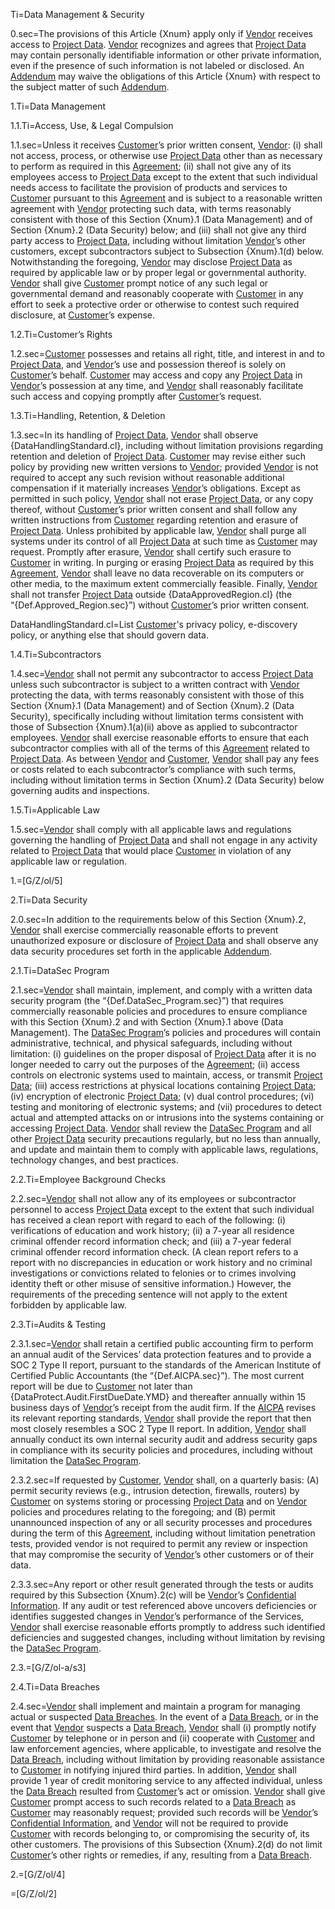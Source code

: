 Ti=Data Management & Security

0.sec=The provisions of this Article {Xnum} apply only if <a href='#Def.Vendor.sec' class='definedterm'>Vendor</a> receives access to <a href='#Def.Project_Data.sec' class='definedterm'>Project Data</a>. <a href='#Def.Vendor.sec' class='definedterm'>Vendor</a> recognizes and agrees that <a href='#Def.Project_Data.sec' class='definedterm'>Project Data</a> may contain personally identifiable information or other private information, even if the presence of such information is not labeled or disclosed. An <a href='#Def.Addendum.sec' class='definedterm'>Addendum</a> may waive the obligations of this Article {Xnum} with respect to the subject matter of such <a href='#Def.Addendum.sec' class='definedterm'>Addendum</a>.

1.Ti=Data Management

1.1.Ti=Access, Use, & Legal Compulsion

1.1.sec=Unless it receives <a href='#Def.Customer.sec' class='definedterm'>Customer</a>’s prior written consent, <a href='#Def.Vendor.sec' class='definedterm'>Vendor</a>: (i) shall not access, process, or otherwise use <a href='#Def.Project_Data.sec' class='definedterm'>Project Data</a> other than as necessary to perform as required in this <a href='#Def.Agreement.sec' class='definedterm'>Agreement</a>; (ii) shall not give any of its employees access to <a href='#Def.Project_Data.sec' class='definedterm'>Project Data</a> except to the extent that such individual needs access to facilitate the provision of products and services to <a href='#Def.Customer.sec' class='definedterm'>Customer</a> pursuant to this <a href='#Def.Agreement.sec' class='definedterm'>Agreement</a> and is subject to a reasonable written agreement with <a href='#Def.Vendor.sec' class='definedterm'>Vendor</a> protecting such data, with terms reasonably consistent with those of this Section {Xnum}.1 (Data Management) and of Section {Xnum}.2 (Data Security) below; and (iii) shall not give any third party access to <a href='#Def.Project_Data.sec' class='definedterm'>Project Data</a>, including without limitation <a href='#Def.Vendor.sec' class='definedterm'>Vendor</a>’s other customers, except subcontractors subject to Subsection {Xnum}.1(d) below. Notwithstanding the foregoing, <a href='#Def.Vendor.sec' class='definedterm'>Vendor</a> may disclose <a href='#Def.Project_Data.sec' class='definedterm'>Project Data</a> as required by applicable law or by proper legal or governmental authority. <a href='#Def.Vendor.sec' class='definedterm'>Vendor</a> shall give <a href='#Def.Customer.sec' class='definedterm'>Customer</a> prompt notice of any such legal or governmental demand and reasonably cooperate with <a href='#Def.Customer.sec' class='definedterm'>Customer</a> in any effort to seek a protective order or otherwise to contest such required disclosure, at <a href='#Def.Customer.sec' class='definedterm'>Customer</a>’s expense.

1.2.Ti=Customer’s Rights

1.2.sec=<a href='#Def.Customer.sec' class='definedterm'>Customer</a> possesses and retains all right, title, and interest in and to <a href='#Def.Project_Data.sec' class='definedterm'>Project Data</a>, and <a href='#Def.Vendor.sec' class='definedterm'>Vendor</a>’s use and possession thereof is solely on <a href='#Def.Customer.sec' class='definedterm'>Customer</a>’s behalf. <a href='#Def.Customer.sec' class='definedterm'>Customer</a> may access and copy any <a href='#Def.Project_Data.sec' class='definedterm'>Project Data</a> in <a href='#Def.Vendor.sec' class='definedterm'>Vendor</a>’s possession at any time, and <a href='#Def.Vendor.sec' class='definedterm'>Vendor</a> shall reasonably facilitate such access and copying promptly after <a href='#Def.Customer.sec' class='definedterm'>Customer</a>’s request.

1.3.Ti=Handling, Retention, & Deletion

1.3.sec=In its handling of <a href='#Def.Project_Data.sec' class='definedterm'>Project Data</a>, <a href='#Def.Vendor.sec' class='definedterm'>Vendor</a> shall observe {DataHandlingStandard.cl}, including without limitation provisions regarding retention and deletion of <a href='#Def.Project_Data.sec' class='definedterm'>Project Data</a>. <a href='#Def.Customer.sec' class='definedterm'>Customer</a> may revise either such policy by providing new written versions to <a href='#Def.Vendor.sec' class='definedterm'>Vendor</a>; provided <a href='#Def.Vendor.sec' class='definedterm'>Vendor</a> is not required to accept any such revision without reasonable additional compensation if it materially increases <a href='#Def.Vendor.sec' class='definedterm'>Vendor</a>’s obligations. Except as permitted in such policy, <a href='#Def.Vendor.sec' class='definedterm'>Vendor</a> shall not erase <a href='#Def.Project_Data.sec' class='definedterm'>Project Data</a>, or any copy thereof, without <a href='#Def.Customer.sec' class='definedterm'>Customer</a>’s prior written consent and shall follow any written instructions from <a href='#Def.Customer.sec' class='definedterm'>Customer</a> regarding retention and erasure of <a href='#Def.Project_Data.sec' class='definedterm'>Project Data</a>. Unless prohibited by applicable law, <a href='#Def.Vendor.sec' class='definedterm'>Vendor</a> shall purge all systems under its control of all <a href='#Def.Project_Data.sec' class='definedterm'>Project Data</a> at such time as <a href='#Def.Customer.sec' class='definedterm'>Customer</a> may request. Promptly after erasure, <a href='#Def.Vendor.sec' class='definedterm'>Vendor</a> shall certify such erasure to <a href='#Def.Customer.sec' class='definedterm'>Customer</a> in writing. In purging or erasing <a href='#Def.Project_Data.sec' class='definedterm'>Project Data</a> as required by this <a href='#Def.Agreement.sec' class='definedterm'>Agreement</a>, <a href='#Def.Vendor.sec' class='definedterm'>Vendor</a> shall leave no data recoverable on its computers or other media, to the maximum extent commercially feasible. Finally, <a href='#Def.Vendor.sec' class='definedterm'>Vendor</a> shall not transfer <a href='#Def.Project_Data.sec' class='definedterm'>Project Data</a> outside {DataApprovedRegion.cl} (the “{Def.Approved_Region.sec}”) without <a href='#Def.Customer.sec' class='definedterm'>Customer</a>’s prior written consent.

DataHandlingStandard.cl=<span class="missing">List <a href='#Def.Customer.sec' class='definedterm'>Customer</a>'s privacy policy, e-discovery policy, or anything else that should govern data.</span>

1.4.Ti=Subcontractors

1.4.sec=<a href='#Def.Vendor.sec' class='definedterm'>Vendor</a> shall not permit any subcontractor to access <a href='#Def.Project_Data.sec' class='definedterm'>Project Data</a> unless such subcontractor is subject to a written contract with <a href='#Def.Vendor.sec' class='definedterm'>Vendor</a> protecting the data, with terms reasonably consistent with those of this Section {Xnum}.1 (Data Management) and of Section {Xnum}.2 (Data Security), specifically including without limitation terms consistent with those of Subsection {Xnum}.1(a)(ii) above as applied to subcontractor employees. <a href='#Def.Vendor.sec' class='definedterm'>Vendor</a> shall exercise reasonable efforts to ensure that each subcontractor complies with all of the terms of this <a href='#Def.Agreement.sec' class='definedterm'>Agreement</a> related to <a href='#Def.Project_Data.sec' class='definedterm'>Project Data</a>. As between <a href='#Def.Vendor.sec' class='definedterm'>Vendor</a> and <a href='#Def.Customer.sec' class='definedterm'>Customer</a>, <a href='#Def.Vendor.sec' class='definedterm'>Vendor</a> shall pay any fees or costs related to each subcontractor’s compliance with such terms, including without limitation terms in Section {Xnum}.2 (Data Security) below governing audits and inspections.

1.5.Ti=Applicable Law

1.5.sec=<a href='#Def.Vendor.sec' class='definedterm'>Vendor</a> shall comply with all applicable laws and regulations governing the handling of <a href='#Def.Project_Data.sec' class='definedterm'>Project Data</a> and shall not engage in any activity related to <a href='#Def.Project_Data.sec' class='definedterm'>Project Data</a> that would place <a href='#Def.Customer.sec' class='definedterm'>Customer</a> in violation of any applicable law or regulation.

1.=[G/Z/ol/5]

2.Ti=Data Security

2.0.sec=In addition to the requirements below of this Section {Xnum}.2, <a href='#Def.Vendor.sec' class='definedterm'>Vendor</a> shall exercise commercially reasonable efforts to prevent unauthorized exposure or disclosure of <a href='#Def.Project_Data.sec' class='definedterm'>Project Data</a> and shall observe any data security procedures set forth in the applicable <a href='#Def.Addendum.sec' class='definedterm'>Addendum</a>. 

2.1.Ti=DataSec Program

2.1.sec=<a href='#Def.Vendor.sec' class='definedterm'>Vendor</a> shall maintain, implement, and comply with a written data security program (the “{Def.DataSec_Program.sec}”) that requires commercially reasonable policies and procedures to ensure compliance with this Section {Xnum}.2 and with Section {Xnum}.1 above (Data Management). The <a href='#Def.DataSec_Program.sec' class='definedterm'>DataSec Program</a>’s policies and procedures will contain administrative, technical, and physical safeguards, including without limitation: (i) guidelines on the proper disposal of <a href='#Def.Project_Data.sec' class='definedterm'>Project Data</a> after it is no longer needed to carry out the purposes of the <a href='#Def.Agreement.sec' class='definedterm'>Agreement</a>; (ii) access controls on electronic systems used to maintain, access, or transmit <a href='#Def.Project_Data.sec' class='definedterm'>Project Data</a>; (iii) access restrictions at physical locations containing <a href='#Def.Project_Data.sec' class='definedterm'>Project Data</a>; (iv) encryption of electronic <a href='#Def.Project_Data.sec' class='definedterm'>Project Data</a>; (v) dual control procedures; (vi) testing and monitoring of electronic systems; and (vii) procedures to detect actual and attempted attacks on or intrusions into the systems containing or accessing <a href='#Def.Project_Data.sec' class='definedterm'>Project Data</a>. <a href='#Def.Vendor.sec' class='definedterm'>Vendor</a> shall review the <a href='#Def.DataSec_Program.sec' class='definedterm'>DataSec Program</a> and all other <a href='#Def.Project_Data.sec' class='definedterm'>Project Data</a> security precautions regularly, but no less than annually, and update and maintain them to comply with applicable laws, regulations, technology changes, and best practices.

2.2.Ti=Employee Background Checks

2.2.sec=<a href='#Def.Vendor.sec' class='definedterm'>Vendor</a> shall not allow any of its employees or subcontractor personnel to access <a href='#Def.Project_Data.sec' class='definedterm'>Project Data</a> except to the extent that such individual has received a clean report with regard to each of the following: (i) verifications of education and work history; (ii) a 7-year all residence criminal offender record information check; and (iii) a 7-year federal criminal offender record information check. (A clean report refers to a report with no discrepancies in education or work history and no criminal investigations or convictions related to felonies or to crimes involving identity theft or other misuse of sensitive information.) However, the requirements of the preceding sentence will not apply to the extent forbidden by applicable law.

2.3.Ti=Audits & Testing

2.3.1.sec=<a href='#Def.Vendor.sec' class='definedterm'>Vendor</a> shall retain a certified public accounting firm to perform an annual audit of the Services’ data protection features and to provide a SOC 2 Type II report, pursuant to the standards of the American Institute of Certified Public Accountants (the “{Def.AICPA.sec}”). The most current report will be due to <a href='#Def.Customer.sec' class='definedterm'>Customer</a> not later than {DataProtect.Audit.FirstDueDate.YMD} and thereafter annually within 15 business days of <a href='#Def.Vendor.sec' class='definedterm'>Vendor</a>’s receipt from the audit firm. If the <a href='#Def.AICPA.sec' class='definedterm'>AICPA</a> revises its relevant reporting standards, <a href='#Def.Vendor.sec' class='definedterm'>Vendor</a> shall provide the report that then most closely resembles a SOC 2 Type II report. In addition, <a href='#Def.Vendor.sec' class='definedterm'>Vendor</a> shall annually conduct its own internal security audit and address security gaps in compliance with its security policies and procedures, including without limitation the <a href='#Def.DataSec_Program.sec' class='definedterm'>DataSec Program</a>.

2.3.2.sec=If requested by <a href='#Def.Customer.sec' class='definedterm'>Customer</a>, <a href='#Def.Vendor.sec' class='definedterm'>Vendor</a> shall, on a quarterly basis: (A) permit security reviews (e.g., intrusion detection, firewalls, routers) by <a href='#Def.Customer.sec' class='definedterm'>Customer</a> on systems storing or processing <a href='#Def.Project_Data.sec' class='definedterm'>Project Data</a> and on <a href='#Def.Vendor.sec' class='definedterm'>Vendor</a> policies and procedures relating to the foregoing; and (B) permit unannounced inspection of any or all security processes and procedures during the term of this <a href='#Def.Agreement.sec' class='definedterm'>Agreement</a>, including without limitation penetration tests, provided vendor is not required to permit any review or inspection that may compromise the security of <a href='#Def.Vendor.sec' class='definedterm'>Vendor</a>’s other customers or of their data.

2.3.3.sec=Any report or other result generated through the tests or audits required by this Subsection {Xnum}.2(c) will be <a href='#Def.Vendor.sec' class='definedterm'>Vendor</a>’s <a href='#Def.Confidential_Information.sec' class='definedterm'>Confidential Information</a>. If any audit or test referenced above uncovers deficiencies or identifies suggested changes in <a href='#Def.Vendor.sec' class='definedterm'>Vendor</a>’s performance of the Services, <a href='#Def.Vendor.sec' class='definedterm'>Vendor</a> shall exercise reasonable efforts promptly to address such identified deficiencies and suggested changes, including without limitation by revising the <a href='#Def.DataSec_Program.sec' class='definedterm'>DataSec Program</a>.

2.3.=[G/Z/ol-a/s3]

2.4.Ti=Data Breaches

2.4.sec=<a href='#Def.Vendor.sec' class='definedterm'>Vendor</a> shall implement and maintain a program for managing actual or suspected <a href='#Def.Data_Breach.sec' class='definedterm'>Data Breaches</a>. In the event of a <a href='#Def.Data_Breach.sec' class='definedterm'>Data Breach</a>, or in the event that <a href='#Def.Vendor.sec' class='definedterm'>Vendor</a> suspects a <a href='#Def.Data_Breach.sec' class='definedterm'>Data Breach</a>, <a href='#Def.Vendor.sec' class='definedterm'>Vendor</a> shall (i) promptly notify <a href='#Def.Customer.sec' class='definedterm'>Customer</a> by telephone or in person and (ii) cooperate with <a href='#Def.Customer.sec' class='definedterm'>Customer</a> and law enforcement agencies, where applicable, to investigate and resolve the <a href='#Def.Data_Breach.sec' class='definedterm'>Data Breach</a>, including without limitation by providing reasonable assistance to <a href='#Def.Customer.sec' class='definedterm'>Customer</a> in notifying injured third parties. In addition, <a href='#Def.Vendor.sec' class='definedterm'>Vendor</a> shall provide 1 year of credit monitoring service to any affected individual, unless the <a href='#Def.Data_Breach.sec' class='definedterm'>Data Breach</a> resulted from <a href='#Def.Customer.sec' class='definedterm'>Customer</a>’s act or omission. <a href='#Def.Vendor.sec' class='definedterm'>Vendor</a> shall give <a href='#Def.Customer.sec' class='definedterm'>Customer</a> prompt access to such records related to a <a href='#Def.Data_Breach.sec' class='definedterm'>Data Breach</a> as <a href='#Def.Customer.sec' class='definedterm'>Customer</a> may reasonably request; provided such records will be <a href='#Def.Vendor.sec' class='definedterm'>Vendor</a>’s <a href='#Def.Confidential_Information.sec' class='definedterm'>Confidential Information</a>, and <a href='#Def.Vendor.sec' class='definedterm'>Vendor</a> will not be required to provide <a href='#Def.Customer.sec' class='definedterm'>Customer</a> with records belonging to, or compromising the security of, its other customers. The provisions of this Subsection {Xnum}.2(d) do not limit <a href='#Def.Customer.sec' class='definedterm'>Customer</a>’s other rights or remedies, if any, resulting from a <a href='#Def.Data_Breach.sec' class='definedterm'>Data Breach</a>.

2.=[G/Z/ol/4]

=[G/Z/ol/2]

